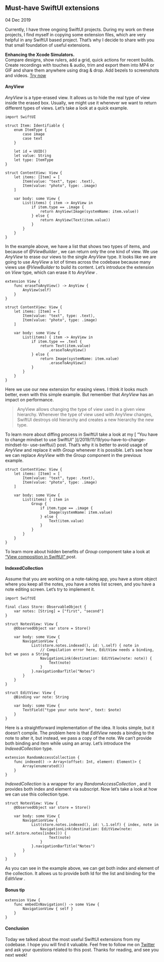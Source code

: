 ##  Must-have SwiftUI extensions

04 Dec 2019

Currently, I have three ongoing SwiftUI projects. During my work on these
projects, I find myself in copying some extension files, which are very
helpful in any SwiftUI based project. That’s why I decide to share with you
that small foundation of useful extensions.

**Enhancing the Xcode Simulators.**  
Compare designs, show rulers, add a grid, quick actions for recent builds.
Create recordings with touches & audio, trim and export them into MP4 or GIF
and share them anywhere using drag & drop. Add bezels to screenshots and
videos. [ Try now ](https://gumroad.com/a/931293139/ftvbh)

####  AnyView

_AnyView_ is a type-erased view. It allows us to hide the real type of view
inside the erased box. Usually, we might use it whenever we want to return
different types of views. Let’s take a look at a quick example.

    
    
    import SwiftUI
    
    struct Item: Identifiable {
        enum ItemType {
            case image
            case text
        }
    
        let id = UUID()
        let value: String
        let type: ItemType
    }
    
    struct ContentView: View {
        let items: [Item] = [
            Item(value: "text", type: .text),
            Item(value: "photo", type: .image)
        ]
    
        var body: some View {
            List(items) { item -> AnyView in
                if item.type == .image {
                    return AnyView(Image(systemName: item.value))
                } else {
                    return AnyView(Text(item.value))
                }
            }
        }
    }
    

In the example above, we have a list that shows two types of items, and
because of _@ViewBuilder_ , we can return only the one kind of view. We use
_AnyView_ to erase our views to the single _AnyView_ type. It looks like we
are going to use _AnyView_ a lot of times across the codebase because many
views use _@ViewBuilder_ to build its content. Let’s introduce the extension
on _View_ type, which can erase it to _AnyView_ .

    
    
    extension View {
        func eraseToAnyView() -> AnyView {
            AnyView(self)
        }
    }
    
    struct ContentView: View {
        let items: [Item] = [
            Item(value: "text", type: .text),
            Item(value: "photo", type: .image)
        ]
    
        var body: some View {
            List(items) { item -> AnyView in
                if item.type == .text {
                    return Text(item.value)
                        .eraseToAnyView()
                } else {
                    return Image(systemName: item.value)
                        .eraseToAnyView()
                }
            }
        }
    }
    

Here we use our new extension for erasing views. I think it looks much better,
even with this simple example. But remember that _AnyView_ has an impact on
performance.

> AnyView allows changing the type of view used in a given view hierarchy.
> Whenever the type of view used with AnyView changes, SwiftUI destroys old
> hierarchy and creates a new hierarchy the new type.

To learn more about diffing process in SwiftUI take a look at my [ “You have
to change mindset to use SwiftUI” ](/2019/11/19/you-have-to-change-mindset-to-
use-swiftui/) post. That’s why it is better to avoid usage of _AnyView_ and
replace it with _Group_ whenever it is possible. Let’s see how we can replace
_AnyView_ with the _Group_ component in the previous example.

    
    
    struct ContentView: View {
        let items: [Item] = [
            Item(value: "text", type: .text),
            Item(value: "photo", type: .image)
        ]
    
        var body: some View {
            List(items) { item in
                Group {
                    if item.type == .image {
                        Image(systemName: item.value)
                    } else {
                        Text(item.value)
                    }
                }
            }
        }
    }
    

To learn more about hidden benefits of _Group_ component take a look at [
“View composition in SwiftUI” ](/2019/10/30/view-composition-in-swiftui/)
post.

####  IndexedCollection

Assume that you are working on a note-taking app, you have a store object
where you keep all the notes, you have a notes list screen, and you have a
note editing screen. Let’s try to implement it.

    
    
    import SwiftUI
    
    final class Store: ObservableObject {
        var notes: [String] = ["first", "second"]
    }
    
    struct NotesView: View {
        @ObservedObject var store = Store()
    
        var body: some View {
            NavigationView {
                List(store.notes.indexed(), id: \.self) { note in
                    // Compilation error here, EditView needs a binding, but we pass a String
                    NavigationLink(destination: EditView(note: note)) {
                        Text(note)
                    }
                }.navigationBarTitle("Notes")
            }
        }
    }
    
    struct EditView: View {
        @Binding var note: String
    
        var body: some View {
            TextField("type your note here", text: $note)
        }
    }
    

Here is a straightforward implementation of the idea. It looks simple, but it
doesn’t compile. The problem here is that _EditView_ needs a binding to the
note to alter it, but instead, we pass a copy of the note. We can’t provide
both binding and item while using an array. Let’s introduce the
_IndexedCollection_ type.

    
    
    extension RandomAccessCollection {
        func indexed() -> Array<(offset: Int, element: Element)> {
            Array(enumerated())
        }
    }
    

_IndexedCollection_ is a wrapper for any _RandomAccessCollection_ , and it
provides both index and element via subscript. Now let’s take a look at how we
can use this collection type.

    
    
    struct NotesView: View {
        @ObservedObject var store = Store()
    
        var body: some View {
            NavigationView {
                List(store.notes.indexed(), id: \.1.self) { index, note in
                    NavigationLink(destination: EditView(note: self.$store.notes[index])) {
                        Text(note)
                    }
                }.navigationBarTitle("Notes")
            }
        }
    }
    

As you can see in the example above, we can get both index and element of the
collection. It allows us to provide both Id for the list and binding for the
_EditView_ .

####  Bonus tip

    
    
    extension View {
        func embedInNavigation() -> some View {
            NavigationView { self }
        }
    }
    

####  Conclusion

Today we talked about the most useful SwiftUI extensions from my codebase. I
hope you will find it valuable. Feel free to follow me on [ Twitter
](https://twitter.com/mecid) and ask your questions related to this post.
Thanks for reading, and see you next week!

